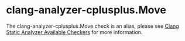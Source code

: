 clang-analyzer-cplusplus.Move
=============================

The clang-analyzer-cplusplus.Move check is an alias, please see
[Clang Static Analyzer Available Checkers](https://clang.llvm.org/docs/analyzer/checkers.html#cplusplus-move)
for more information.
